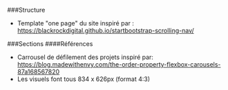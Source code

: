 ###Structure
* Template "one page" du site inspiré par : https://blackrockdigital.github.io/startbootstrap-scrolling-nav/  

###Sections
####Références
* Carrousel de défilement des projets inspiré par: https://blog.madewithenvy.com/the-order-property-flexbox-carousels-87a168567820
* Les visuels font tous 834 x 626px (format 4:3)